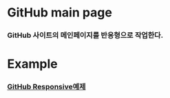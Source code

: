 # GitHub main page

### GitHub 사이트의 메인페이지를 반응형으로 작업한다.  

# Example
### [GitHub Responsive예제](https://heropcode.github.io/GitHub-Responsive/)

